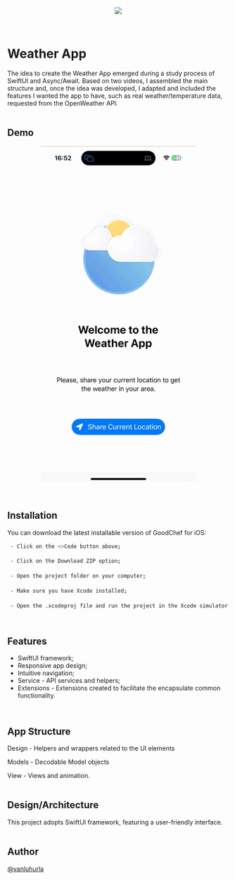 

<p align="center" width="100%">
    <img src="https://photos.app.goo.gl/ta8Dj4rddLN8snMj9">
</p>
<br>

# Weather App

The idea to create the Weather App emerged during a study process of SwiftUI and Async/Await. Based on two videos, I assembled the main structure and, once the idea was developed, I adapted and included the features I wanted the app to have, such as real weather/temperature data, requested from the OpenWeather API.
<br><br>  

## Demo

<p align="center" width="100%">
    <img src="https://github.com/vanluhurla/WeatherApp/blob/main/weatherApp.gif">
</p>
<br>

## Installation

You can download the latest installable version of GoodChef for iOS:

```bash
 - Click on the <>Code button above; 

 - Click on the Download ZIP option;

 - Open the project folder on your computer;

 - Make sure you have Xcode installed; 

 - Open the .xcodeproj file and run the project in the Xcode simulator.
```
<br>

## Features

- SwiftUI framework;
- Responsive app design;
- Intuitive navigation;
- Service - API services and helpers;
- Extensions - Extensions created to facilitate the encapsulate common functionality.
<br>

## App Structure

Design - Helpers and wrappers related to the UI elements

Models - Decodable Model objects

View - Views and animation.
<br><br>

## Design/Architecture

This project adopts SwiftUI framework, featuring a user-friendly interface.
<br><br>

## Author

[@vanluhurla](https://www.github.com/vanluhurla)
